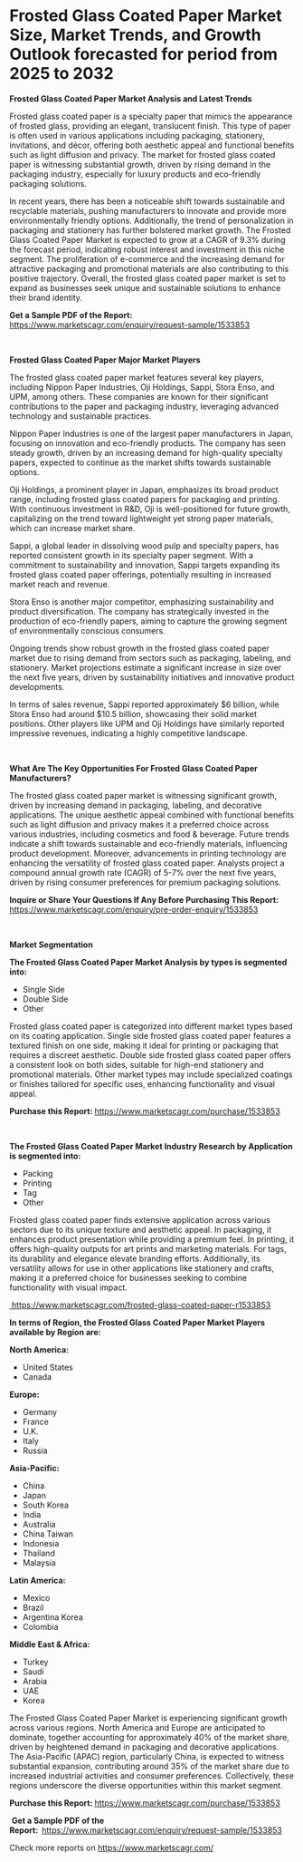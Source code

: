 <p><h1>Frosted Glass Coated Paper Market Size, Market Trends, and Growth Outlook forecasted for period from 2025 to 2032</h1></p><p><strong>Frosted Glass Coated Paper Market Analysis and Latest Trends</strong></p>
<p><p>Frosted glass coated paper is a specialty paper that mimics the appearance of frosted glass, providing an elegant, translucent finish. This type of paper is often used in various applications including packaging, stationery, invitations, and décor, offering both aesthetic appeal and functional benefits such as light diffusion and privacy. The market for frosted glass coated paper is witnessing substantial growth, driven by rising demand in the packaging industry, especially for luxury products and eco-friendly packaging solutions.</p><p>In recent years, there has been a noticeable shift towards sustainable and recyclable materials, pushing manufacturers to innovate and provide more environmentally friendly options. Additionally, the trend of personalization in packaging and stationery has further bolstered market growth. The Frosted Glass Coated Paper Market is expected to grow at a CAGR of 9.3% during the forecast period, indicating robust interest and investment in this niche segment. The proliferation of e-commerce and the increasing demand for attractive packaging and promotional materials are also contributing to this positive trajectory. Overall, the frosted glass coated paper market is set to expand as businesses seek unique and sustainable solutions to enhance their brand identity.</p></p>
<p><strong>Get a Sample PDF of the Report:&nbsp;</strong> <a href="https://www.marketscagr.com/enquiry/request-sample/1533853?utm_campaign=2097&utm_medium=2&utm_source=Github&utm_content=ia&utm_term=02022025&utm_id=frosted-glass-coated-paper">https://www.marketscagr.com/enquiry/request-sample/1533853</a></p>
<p>&nbsp;</p>
<p><strong>Frosted Glass Coated Paper Major Market Players</strong></p>
<p><p>The frosted glass coated paper market features several key players, including Nippon Paper Industries, Oji Holdings, Sappi, Stora Enso, and UPM, among others. These companies are known for their significant contributions to the paper and packaging industry, leveraging advanced technology and sustainable practices.</p><p>Nippon Paper Industries is one of the largest paper manufacturers in Japan, focusing on innovation and eco-friendly products. The company has seen steady growth, driven by an increasing demand for high-quality specialty papers, expected to continue as the market shifts towards sustainable options.</p><p>Oji Holdings, a prominent player in Japan, emphasizes its broad product range, including frosted glass coated papers for packaging and printing. With continuous investment in R&D, Oji is well-positioned for future growth, capitalizing on the trend toward lightweight yet strong paper materials, which can increase market share.</p><p>Sappi, a global leader in dissolving wood pulp and specialty papers, has reported consistent growth in its specialty paper segment. With a commitment to sustainability and innovation, Sappi targets expanding its frosted glass coated paper offerings, potentially resulting in increased market reach and revenue.</p><p>Stora Enso is another major competitor, emphasizing sustainability and product diversification. The company has strategically invested in the production of eco-friendly papers, aiming to capture the growing segment of environmentally conscious consumers.</p><p>Ongoing trends show robust growth in the frosted glass coated paper market due to rising demand from sectors such as packaging, labeling, and stationery. Market projections estimate a significant increase in size over the next five years, driven by sustainability initiatives and innovative product developments.</p><p>In terms of sales revenue, Sappi reported approximately $6 billion, while Stora Enso had around $10.5 billion, showcasing their solid market positions. Other players like UPM and Oji Holdings have similarly reported impressive revenues, indicating a highly competitive landscape.</p></p>
<p>&nbsp;</p>
<p><strong>What Are The Key Opportunities For Frosted Glass Coated Paper Manufacturers?</strong></p>
<p><p>The frosted glass coated paper market is witnessing significant growth, driven by increasing demand in packaging, labeling, and decorative applications. The unique aesthetic appeal combined with functional benefits such as light diffusion and privacy makes it a preferred choice across various industries, including cosmetics and food & beverage. Future trends indicate a shift towards sustainable and eco-friendly materials, influencing product development. Moreover, advancements in printing technology are enhancing the versatility of frosted glass coated paper. Analysts project a compound annual growth rate (CAGR) of 5-7% over the next five years, driven by rising consumer preferences for premium packaging solutions.</p></p>
<p><strong>Inquire or Share Your Questions If Any Before Purchasing This Report:</strong> <a href="https://www.marketscagr.com/enquiry/pre-order-enquiry/1533853?utm_campaign=2097&utm_medium=2&utm_source=Github&utm_content=ia&utm_term=02022025&utm_id=frosted-glass-coated-paper">https://www.marketscagr.com/enquiry/pre-order-enquiry/1533853</a></p>
<p>&nbsp;</p>
<p><strong>Market Segmentation</strong></p>
<p><strong>The Frosted Glass Coated Paper Market Analysis by types is segmented into:</strong></p>
<p><ul><li>Single Side</li><li>Double Side</li><li>Other</li></ul></p>
<p><p>Frosted glass coated paper is categorized into different market types based on its coating application. Single side frosted glass coated paper features a textured finish on one side, making it ideal for printing or packaging that requires a discreet aesthetic. Double side frosted glass coated paper offers a consistent look on both sides, suitable for high-end stationery and promotional materials. Other market types may include specialized coatings or finishes tailored for specific uses, enhancing functionality and visual appeal.</p></p>
<p><strong>Purchase this Report:&nbsp;</strong><a href="https://www.marketscagr.com/purchase/1533853?utm_campaign=2097&utm_medium=2&utm_source=Github&utm_content=ia&utm_term=02022025&utm_id=frosted-glass-coated-paper">https://www.marketscagr.com/purchase/1533853</a></p>
<p>&nbsp;</p>
<p><strong>The Frosted Glass Coated Paper Market Industry Research by Application is segmented into:</strong></p>
<p><ul><li>Packing</li><li>Printing</li><li>Tag</li><li>Other</li></ul></p>
<p><p>Frosted glass coated paper finds extensive application across various sectors due to its unique texture and aesthetic appeal. In packaging, it enhances product presentation while providing a premium feel. In printing, it offers high-quality outputs for art prints and marketing materials. For tags, its durability and elegance elevate branding efforts. Additionally, its versatility allows for use in other applications like stationery and crafts, making it a preferred choice for businesses seeking to combine functionality with visual impact.</p></p>
<p><a href="https://www.marketscagr.com/frosted-glass-coated-paper-r1533853?utm_campaign=2097&utm_medium=2&utm_source=Github&utm_content=ia&utm_term=02022025&utm_id=frosted-glass-coated-paper">&nbsp;https://www.marketscagr.com/frosted-glass-coated-paper-r1533853</a></p>
<p><strong>In terms of Region, the Frosted Glass Coated Paper Market Players available by Region are:</strong></p>
<p>
    <p> <strong> North America: </strong>
        <ul>
            <li>United States</li>
            <li>Canada</li>
        </ul>
        </p> 
    <p> <strong> Europe: </strong>
        <ul>
            <li>Germany</li>
            <li>France</li>
            <li>U.K.</li>
            <li>Italy</li>
            <li>Russia</li>
        </ul>
        </p> 
    <p> <strong> Asia-Pacific: </strong>
        <ul>
            <li>China</li>
            <li>Japan</li>
            <li>South Korea</li>
            <li>India</li>
            <li>Australia</li>
            <li>China Taiwan</li>
            <li>Indonesia</li>
            <li>Thailand</li>
            <li>Malaysia</li>
        </ul>
        </p> 
    <p> <strong> Latin America: </strong>
        <ul>
            <li>Mexico</li>
            <li>Brazil</li>
            <li>Argentina Korea</li>
            <li>Colombia</li>
        </ul>
        </p> 
    <p> <strong> Middle East & Africa: </strong>
        <ul>
            <li>Turkey</li>
            <li>Saudi</li>
            <li>Arabia</li>
            <li>UAE</li>
            <li>Korea</li>
        </ul>
    </p>
    </p>
<p><p>The Frosted Glass Coated Paper Market is experiencing significant growth across various regions. North America and Europe are anticipated to dominate, together accounting for approximately 40% of the market share, driven by heightened demand in packaging and decorative applications. The Asia-Pacific (APAC) region, particularly China, is expected to witness substantial expansion, contributing around 35% of the market share due to increased industrial activities and consumer preferences. Collectively, these regions underscore the diverse opportunities within this market segment.</p></p>
<p><strong>Purchase this Report: </strong><a href="https://www.marketscagr.com/purchase/1533853?utm_campaign=2097&utm_medium=2&utm_source=Github&utm_content=ia&utm_term=02022025&utm_id=frosted-glass-coated-paper">https://www.marketscagr.com/purchase/1533853</a></p>
<p>&nbsp;<strong>Get a Sample PDF of the Report:&nbsp;&nbsp;</strong><a href="https://www.marketscagr.com/enquiry/request-sample/1533853?utm_campaign=2097&utm_medium=2&utm_source=Github&utm_content=ia&utm_term=02022025&utm_id=frosted-glass-coated-paper">https://www.marketscagr.com/enquiry/request-sample/1533853</a></p>
<p><strong></strong></p>
<p>Check more reports on <a href="https://www.marketscagr.com/?utm_campaign=2097&utm_medium=2&utm_source=Github&utm_content=ia&utm_term=02022025&utm_id=frosted-glass-coated-paper">https://www.marketscagr.com/</a></p>